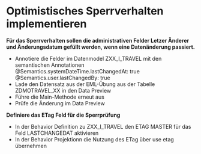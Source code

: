 # Optimistisches Sperrverhalten implementieren

**Für das Sperrverhalten sollen die administrativen Felder Letzer Änderer und Änderungsdatum gefüllt werden,
wenn eine Datenänderung passiert.**<br>
- Annotiere die Felder im Datenmodel ZXX_I_TRAVEL mit den semantischen Annotationen<br>
    @Semantics.systemDateTime.lastChangedAt: true<br>
    @Semantics.user.lastChangedBy: true<br>
- Lade den Datensatz aus der EML-Übung aus der Tabelle ZDMOTRAVEL_XX in den Data Preview
- Führe die Main-Methode erneut aus
- Prüfe die Änderung im Data Preview

**Definiere das ETag Feld für die Sperrprüfung**
- In der Behavior Definition zu ZXX_I_TRAVEL den ETAG MASTER für das Feld LASTCHANGEDAT aktivieren
- In der Behavior Projektionn die Nutzung des ETag über use etag übernehmen
  

